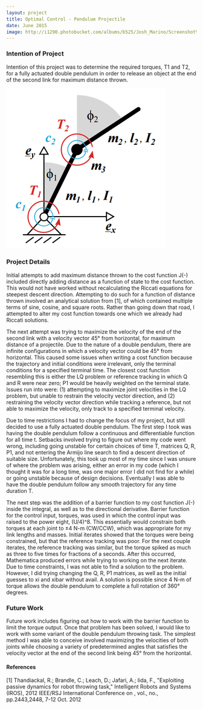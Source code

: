 ```yaml
---
layout: project
title: Optimal Control - Pendulum Projectile
date: June 2015
image: http://i1290.photobucket.com/albums/b525/Josh_Marino/Screenshot%20from%202015-09-02%20155444_zpsh11ih7bh.png
---
```


### Intention of Project
Intention of this project was to determine the required torques, T1 and T2, for a fully actuated double pendulum in order to release an object at the end of the second link for maximum distance thrown.

![double_pendulum_configuration](https://raw.githubusercontent.com/JoshMarino/optimal-control/master/double_pendulum_configuration.png)


### Project Details

Initial attempts to add maximum distance thrown to the cost function J(-) included directly adding distance as a function of state to the cost function. This would not have worked without recalculating the Riccati equations for steepest descent direction. Attempting to do such for a function of distance thrown involved an analytical solution from [1], of which contained multiple terms of sine, cosine, and square roots. Rather than going down that road, I attempted to alter my cost function towards one which we already had Riccati solutions.

The next attempt was trying to maximize the velocity of the end of the second link with a velocity vector 45° from horizontal, for maximum distance of a projectile. Due to the nature of a double pendulum, there are infinite configurations in which a velocity vector could be 45° from horizontal. This caused some issues when writing a cost function because the trajectory and initial conditions were irrelevant, only the terminal conditions for a specified terminal time. The closest cost function resembling this is either the LQ problem or reference tracking in which Q and R were near zero; P1 would be heavily weighted on the terminal state. Issues run into were: (1) attempting to maximize joint velocities in the LQ problem, but unable to restrain the velocity vector direction, and (2) restraining the velocity vector direction while tracking a reference, but not able to maximize the velocity, only track to a specified terminal velocity.

Due to time restrictions I had to change the focus of my project, but still decided to use a fully actuated double pendulum. The first step I took was having the double pendulum follow a continuous and differentiable function for all time t. Setbacks involved trying to figure out where my code went wrong, including going unstable for certain choices of time T, matrices Q, R, P1, and not entering the Armijo line search to find a descent direction of suitable size. Unfortunately, this took up most of my time since I was unsure of where the problem was arising, either an error in my code (which I thought it was for a long time, was one major error I did not find for a while) or going unstable because of design decisions. Eventually I was able to have the double pendulum follow any smooth trajectory for any time duration T.

The next step was the addition of a barrier function to my cost function J(-) inside the integral, as well as to the directional derivative. Barrier function for the control input, torques, was used in which the control input was raised to the power eight, (U/4)^8. This essentially would constrain both torques at each joint to ±4 N-m (CW/CCW), which was appropriate for my link lengths and masses. Initial iterates showed that the torques were being constrained, but that the reference tracking was poor. For the next couple iterates, the reference tracking was similar, but the torque spiked as much as three to five times for fractions of a seconds. After this occurred, Mathematica produced errors while trying to working on the next iterate. Due to time constraints, I was not able to find a solution to the problem. However, I did trying changing the Q, R, P1 matrices, as well as the initial guesses to xi and xibar without avail. A solution is possible since 4 N-m of torque allows the double pendulum to complete a full rotation of 360° degrees.


### Future Work

Future work includes figuring out how to work with the barrier function to limit the torque output. Once that problem has been solved, I would like to work with some variant of the double pendulum throwing task. The simplest method I was able to conceive involved maximizing the velocities of both joints while choosing a variety of predetermined angles that satisfies the velocity vector at the end of the second link being 45° from the horizontal.


#### References
[1] Thandiackal, R.; Brandle, C.; Leach, D.; Jafari, A.; Iida, F., "Exploiting passive dynamics for robot throwing task," Intelligent Robots and Systems (IROS), 2012 IEEE/RSJ International Conference on , vol., no., pp.2443,2448, 7-12 Oct. 2012
